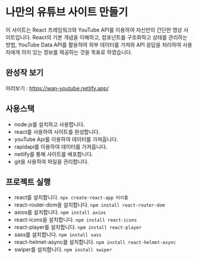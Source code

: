 # 나만의 유튜브 사이트 만들기

이 사이트는 React 프레임워크와 YouTube API를 이용하여 자신만의 간단한 영상 사이트입니다. React의 기본 개념을 이해하고, 컴포넌트를 구조화하고 상태를 관리하는 방법, 
YouTube Data API를 활용하여 외부 데이터를 가져와 API 응답을 처리하여 사용자에게 의미 있는 정보를 제공하는 것을 목표로 하였습니다.

## 완성작 보기
미리보기 : https://wan-youtube.netlify.app/

## 사용스택
- node.js를 설치하고 사용합니다. 
- react를 사용하여 사이트를 완성합니다. 
- youTube Api를 이용하여 데이터를 가져옵니다.
- rapidapi를 이용하여 데이터를 가져옵니다.
- netlify를 통해 사이트를 배포합니다.
- git을 사용하여 파일을 관리합니다.

## 프로젝트 실행
- react를 설치합니다. `npx create-react-app 타이틀`
- react-router-dom을 설치합니다. `npm install react-router-dom`
- axios를 설치합니다. `npm install axios`
- react-icons을 설치합니다. `npm install react-icons`
- react-player를 설치합니다. `npm install react-player`
- sass를 설치합니다. `npm install sass`
- react-helmet-async를 설치합니다. `npm install react-helmet-async`
- swiper를 설치합니다. `npm install swiper`
